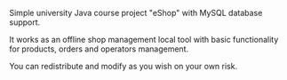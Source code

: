 Simple university Java course project "eShop" with MySQL database support.

It works as an offline shop management local tool with basic functionality
for products, orders and operators management.

You can redistribute and modify as you wish on your own risk.
